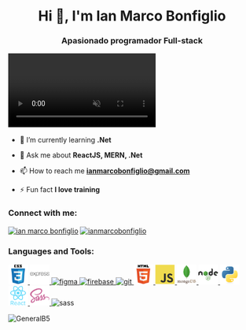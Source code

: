 <h1 align="center">Hi 👋, I'm Ian Marco Bonfiglio</h1>
<h3 align="center">Apasionado programador Full-stack</h3>
<video align="right" autoplay loop muted playsinline width:"400">
  <source src="https://media.istockphoto.com/id/1872218613/video/businessman-character-work-at-computer-2d-animation-financial-graphs-and-charts-business.mp4?s=mp4-640x640-is&k=20&c=IHjyVhtE9xIIKbxT7mRHDFMeahp-R14YQkLJ4qePy3k=" type="video/mp4">
  Tu navegador no soporta video HTML5.
</video>

- 🌱 I’m currently learning **.Net**

- 💬 Ask me about **ReactJS, MERN, .Net**

- 📫 How to reach me **ianmarcobonfiglio@gmail.com**

- ⚡ Fun fact **I love training**

<h3 align="left">Connect with me:</h3>
<p align="left">
<a href="https://linkedin.com/in/ian marco bonfiglio" target="blank"><img align="center" src="https://raw.githubusercontent.com/rahuldkjain/github-profile-readme-generator/master/src/images/icons/Social/linked-in-alt.svg" alt="ian marco bonfiglio" height="30" width="40" /></a>
<a href="https://instagram.com/ianmarcobonfiglio" target="blank"><img align="center" src="https://raw.githubusercontent.com/rahuldkjain/github-profile-readme-generator/master/src/images/icons/Social/instagram.svg" alt="ianmarcobonfiglio" height="30" width="40" /></a>
</p>

<h3 align="left">Languages and Tools:</h3>
<p align="left"> <a href="https://www.w3schools.com/css/" target="_blank" rel="noreferrer"> <img src="https://raw.githubusercontent.com/devicons/devicon/master/icons/css3/css3-original-wordmark.svg" alt="css3" width="40" height="40"/> </a> <a href="https://expressjs.com" target="_blank" rel="noreferrer"> <img src="https://raw.githubusercontent.com/devicons/devicon/master/icons/express/express-original-wordmark.svg" alt="express" width="40" height="40"/> </a> <a href="https://www.figma.com/" target="_blank" rel="noreferrer"> <img src="https://www.vectorlogo.zone/logos/figma/figma-icon.svg" alt="figma" width="40" height="40"/> </a> <a href="https://firebase.google.com/" target="_blank" rel="noreferrer"> <img src="https://www.vectorlogo.zone/logos/firebase/firebase-icon.svg" alt="firebase" width="40" height="40"/> </a> <a href="https://git-scm.com/" target="_blank" rel="noreferrer"> <img src="https://www.vectorlogo.zone/logos/git-scm/git-scm-icon.svg" alt="git" width="40" height="40"/> </a> <a href="https://www.w3.org/html/" target="_blank" rel="noreferrer"> <img src="https://raw.githubusercontent.com/devicons/devicon/master/icons/html5/html5-original-wordmark.svg" alt="html5" width="40" height="40"/> </a> <a href="https://developer.mozilla.org/en-US/docs/Web/JavaScript" target="_blank" rel="noreferrer"> <img src="https://raw.githubusercontent.com/devicons/devicon/master/icons/javascript/javascript-original.svg" alt="javascript" width="40" height="40"/> </a> <a href="https://www.mongodb.com/" target="_blank" rel="noreferrer"> <img src="https://raw.githubusercontent.com/devicons/devicon/master/icons/mongodb/mongodb-original-wordmark.svg" alt="mongodb" width="40" height="40"/> </a> <a href="https://nodejs.org" target="_blank" rel="noreferrer"> <img src="https://raw.githubusercontent.com/devicons/devicon/master/icons/nodejs/nodejs-original-wordmark.svg" alt="nodejs" width="40" height="40"/> </a> <a href="https://www.python.org" target="_blank" rel="noreferrer"> <img src="https://raw.githubusercontent.com/devicons/devicon/master/icons/python/python-original.svg" alt="python" width="40" height="40"/> </a> <a href="https://reactjs.org/" target="_blank" rel="noreferrer"> <img src="https://raw.githubusercontent.com/devicons/devicon/master/icons/react/react-original-wordmark.svg" alt="react" width="40" height="40"/> </a> <a href="https://sass-lang.com" target="_blank" rel="noreferrer"> <img src="https://raw.githubusercontent.com/devicons/devicon/master/icons/sass/sass-original.svg" alt="sass" width="40" height="40"/> </a> <img src="https://icongr.am/devicon/csharp-original.svg?size=128&color=currentColor" alt="sass" width="40" height="40"/> </p>



<p><img align="center" src="https://github-readme-stats.vercel.app/api/top-langs?username=GeneralB5&show_icons=true&locale=en&layout=compact" alt="GeneralB5" /></p>
